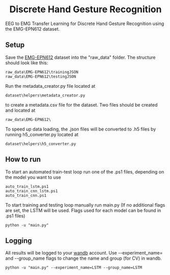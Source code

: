 <h1 align="center" id="title">Discrete Hand Gesture Recognition</h1>

<p id="description">EEG to EMG Transfer Learning for Discrete Hand Gesture Recognition using the EMG-EPN612 dataset.</p>

<h2>Setup</h2>

<p>Save the <a href="https://zenodo.org/records/4421500">EMG-EPN612</a> dataset into the "raw_data" folder. The structure should look like this:</p>

```
raw_data\EMG-EPN612\trainingJSON
raw_data\EMG-EPN612\testingJSON
```

<p>Run the metadata_creator.py file located at</p>

```
dataset\helpers\metadata_creator.py
```

<p>to create a metadata.csv file for the dataset. Two files should be created and located at</p>

```
raw_data\EMG-EPN612\
```

<p>To speed up data loading, the .json files will be converted to .h5 files by running h5_converter.py located at</p>

```
dataset\helpers\h5_converter.py
```

<h2>How to run</h2>

<p>To start an automated train-test loop run one of the .ps1 files, depending on the model you want to use</p>

```
auto_train_lstm.ps1
auto_train_cnn_lstm.ps1
auto_train_cnn.ps1
```

<p>To start training and testing loop manually run main.py (If no additional flags are set, the LSTM will be used. Flags used for each model can be found in .ps1 files)</p>

```
python -u "main.py"
```

<h2>Logging</h2>

<p>All results will be logged to your <a href="https://wandb.ai/">wandb</a> account. Use --experiment_name= and --group_name flags to change the name and group (for CV) in wandb.</p>

```
python -u "main.py" --experiment_name=LSTM --group_name=LSTM
```